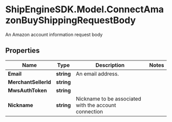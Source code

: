 # ShipEngineSDK.Model.ConnectAmazonBuyShippingRequestBody
An Amazon account information request body

## Properties

Name | Type | Description | Notes
------------ | ------------- | ------------- | -------------
**Email** | **string** | An email address. | 
**MerchantSellerId** | **string** |  | 
**MwsAuthToken** | **string** |  | 
**Nickname** | **string** | Nickname to be associated with the account connection | 

